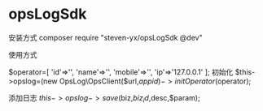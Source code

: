 # opsLogSdk

安装方式
composer require "steven-yx/opsLogSdk @dev"

使用方式

$operator=[
    'id'=>'',
    'name'=>'',
    'mobile'=>'',
    'ip'=>'127.0.0.1'
 ];
初始化
$this->opslog=(new OpsLog\OpsClient($url,$appid)->initOperator($operator);
 
添加日志
$this->opslog->save($biz,$biz_id,$desc,$param);

